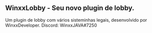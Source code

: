 ## WinxxLobby - Seu novo plugin de lobby.
Um plugin de lobby com vários sisteminhas legais, desenvolvido por WinxxDeveloper. Discord: WinxxJAVA#7250
